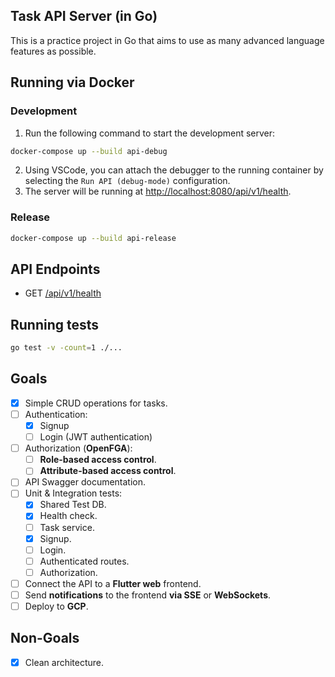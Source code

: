 ## Task API Server (in Go)
This is a practice project in Go that aims to use as many advanced language features as possible.

## Running via Docker
### Development
1. Run the following command to start the development server:
```bash
docker-compose up --build api-debug
```
2. Using VSCode, you can attach the debugger to the running container by selecting the `Run API (debug-mode)` configuration.
3. The server will be running at [http://localhost:8080/api/v1/health](http://localhost:8080/api/v1/health).

### Release
```bash
docker-compose up --build api-release
```

## API Endpoints
- GET [/api/v1/health](http://localhost:8080/api/v1/health)

## Running tests
```bash
go test -v -count=1 ./...
```

## Goals
- [x] Simple CRUD operations for tasks.
- [ ] Authentication:
  - [x] Signup
  - [ ] Login (JWT authentication)
- [ ] Authorization (**OpenFGA**):
  - [ ] **Role-based access control**.
  - [ ] **Attribute-based access control**.
- [ ] API Swagger documentation.
- [ ] Unit & Integration tests:
  - [x] Shared Test DB.
  - [x] Health check.
  - [ ] Task service.
  - [x] Signup.
  - [ ] Login.
  - [ ] Authenticated routes.
  - [ ] Authorization.
- [ ] Connect the API to a **Flutter web** frontend.
- [ ] Send **notifications** to the frontend **via SSE** or **WebSockets**.
- [ ] Deploy to **GCP**.

## Non-Goals
- [x] Clean architecture.